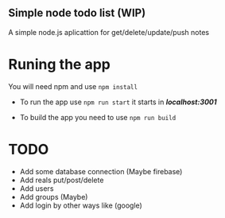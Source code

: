 ## Simple node todo list **(WIP)**

A simple node.js aplicattion for get/delete/update/push notes

# Runing the app

You will need npm and use ```npm install```

- To run the app use ```npm run start``` it starts in ***localhost:3001***

- To build the app you need to use ```npm run build```

# TODO

- Add some database connection (Maybe firebase)
- Add reals put/post/delete
- Add users
- Add groups (Maybe)
- Add login by other ways like (google)

